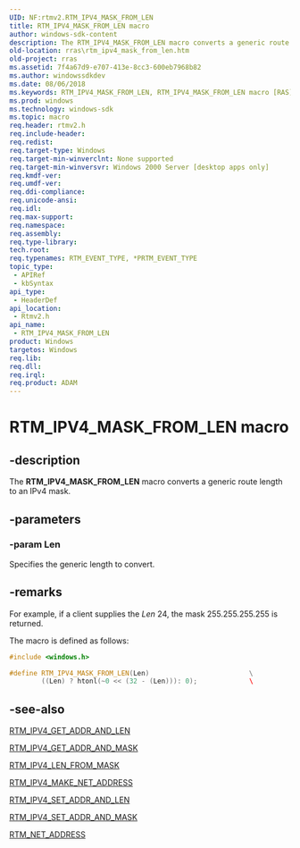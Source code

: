 ```yaml
---
UID: NF:rtmv2.RTM_IPV4_MASK_FROM_LEN
title: RTM_IPV4_MASK_FROM_LEN macro
author: windows-sdk-content
description: The RTM_IPV4_MASK_FROM_LEN macro converts a generic route length to an IPv4 mask.
old-location: rras\rtm_ipv4_mask_from_len.htm
old-project: rras
ms.assetid: 7f4a67d9-e707-413e-8cc3-600eb7968b82
ms.author: windowssdkdev
ms.date: 08/06/2018
ms.keywords: RTM_IPV4_MASK_FROM_LEN, RTM_IPV4_MASK_FROM_LEN macro [RAS], _rtmv2ref_rtm_ipv4_mask_from_len, rras.rtm_ipv4_mask_from_len, rtmv2/RTM_IPV4_MASK_FROM_LEN
ms.prod: windows
ms.technology: windows-sdk
ms.topic: macro
req.header: rtmv2.h
req.include-header: 
req.redist: 
req.target-type: Windows
req.target-min-winverclnt: None supported
req.target-min-winversvr: Windows 2000 Server [desktop apps only]
req.kmdf-ver: 
req.umdf-ver: 
req.ddi-compliance: 
req.unicode-ansi: 
req.idl: 
req.max-support: 
req.namespace: 
req.assembly: 
req.type-library: 
tech.root: 
req.typenames: RTM_EVENT_TYPE, *PRTM_EVENT_TYPE
topic_type:
 - APIRef
 - kbSyntax
api_type:
 - HeaderDef
api_location:
 - Rtmv2.h
api_name:
 - RTM_IPV4_MASK_FROM_LEN
product: Windows
targetos: Windows
req.lib: 
req.dll: 
req.irql: 
req.product: ADAM
---
```


# RTM_IPV4_MASK_FROM_LEN macro


## -description


The 
<b>RTM_IPV4_MASK_FROM_LEN</b> macro converts a generic route length to an IPv4 mask.


## -parameters




### -param Len

Specifies the generic length to convert.


## -remarks



For example, if a client supplies the <i>Len</i> 24, the mask 255.255.255.255 is returned.

The macro is defined as follows:


```cpp
#include <windows.h>

#define RTM_IPV4_MASK_FROM_LEN(Len)                         \
        ((Len) ? htonl(~0 << (32 - (Len))): 0);             \       

```





## -see-also




<a href="https://msdn.microsoft.com/e37bb309-845c-4685-bbfd-15ffc6c74fd0">RTM_IPV4_GET_ADDR_AND_LEN</a>



<a href="https://msdn.microsoft.com/2dd2c01b-41f1-48e3-942b-954f7b2efac5">RTM_IPV4_GET_ADDR_AND_MASK</a>



<a href="https://msdn.microsoft.com/fdbc2030-3917-4920-848e-76b5d1dfcfef">RTM_IPV4_LEN_FROM_MASK</a>



<a href="https://msdn.microsoft.com/9a5d9ee0-8199-420b-9489-068d1171e647">RTM_IPV4_MAKE_NET_ADDRESS</a>



<a href="https://msdn.microsoft.com/c6f60346-51ff-4e1e-9edb-b326184f79cf">RTM_IPV4_SET_ADDR_AND_LEN</a>



<a href="https://msdn.microsoft.com/23849eed-309a-41b8-b853-1267806166fa">RTM_IPV4_SET_ADDR_AND_MASK</a>



<a href="https://msdn.microsoft.com/92c4e797-9b73-438d-b4df-9739fae9d5c8">RTM_NET_ADDRESS</a>
 

 

